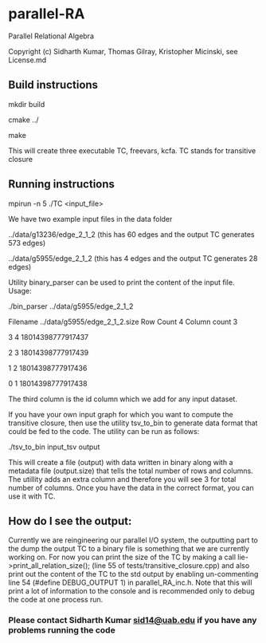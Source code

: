 # parallel-RA
Parallel Relational Algebra

Copyright (c) Sidharth Kumar, Thomas Gilray, Kristopher Micinski, see License.md


## Build instructions
mkdir build

cmake ../

make

This will create three executable TC, freevars, kcfa. TC stands for transitive closure

## Running instructions
mpirun -n 5 ./TC <input_file>

We have two example input files in the data folder 

../data/g13236/edge_2_1_2 (this has 60 edges and the output TC generates 573 edges)

../data/g5955/edge_2_1_2 (this has 4 edges and the output TC generates 28 edges)


Utility binary_parser can be used to print the content of the input file. Usage:

./bin_parser ../data/g5955/edge_2_1_2

Filename ../data/g5955/edge_2_1_2.size Row Count 4 Column count 3

3 4 18014398777917437 

2 3 18014398777917439 

1 2 18014398777917436 

0 1 18014398777917438 

The third column is the id column which we add for any input dataset.



If you have your own input graph for which you want to compute the transitive closure, then use the utility tsv_to_bin to generate data format that could be fed to the code. The utility can be run as follows:

./tsv_to_bin input_tsv output

This will create a file (output) with data written in binary along with a metadata file (output.size) that tells the total number of rows and columns. The utillity adds an extra column and therefore you will see 3 for total number of columns. Once you have the data in the correct format, you can use it with TC.

## How do I see the output:

Currently we are reingineering our parallel I/O system, the outputting part to the dump the output TC to a binary file is something that we are currently working on. For now you can print the size of the TC by making a call lie->print_all_relation_size(); (line 55 of tests/transitive_closure.cpp) and also print out the content of the TC to the std output by enabling un-commenting line 54 (#define DEBUG_OUTPUT 1) in parallel_RA_inc.h. Note that this will print a lot of  information to the console and is recommended only to debug the code at one process run.

### Please contact Sidharth Kumar sid14@uab.edu if you have any problems running the code
